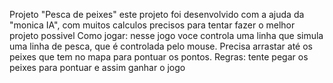 Projeto "Pesca de peixes"
este projeto foi desenvolvido com a ajuda da "monica IA", com muitos calculos precisos para tentar fazer o melhor projeto possivel
Como jogar: nesse jogo voce controla uma linha que simula uma linha de pesca, que é controlada pelo mouse. Precisa arrastar até os peixes que tem no mapa para pontuar os pontos.
Regras: tente pegar os peixes para pontuar e assim ganhar o jogo
